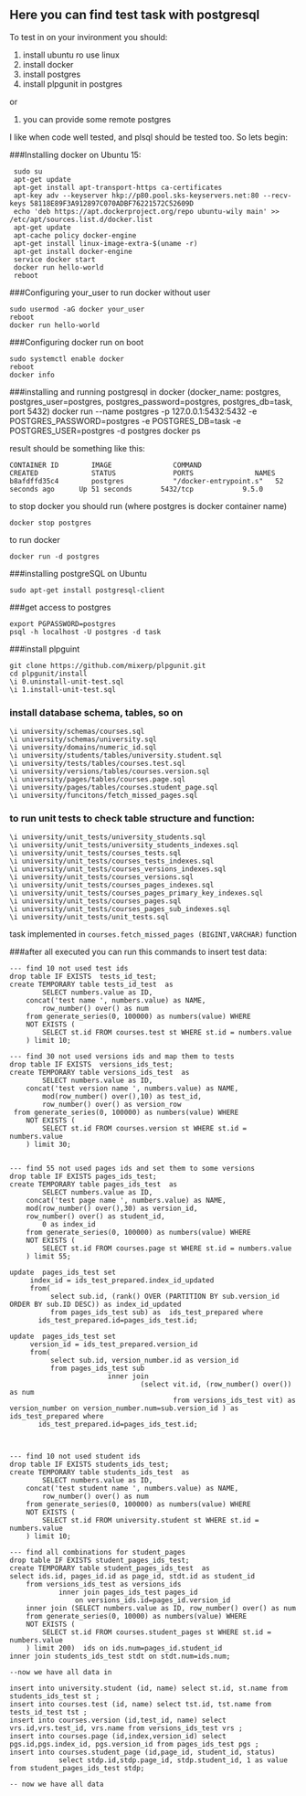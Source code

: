 ## Here you can find test task with postgresql
To test in on your invironment you should: 
1) install ubuntu ro use linux
2) install docker 
3) install postgres
4) install plpgunit in postgres 

or 

1) you can provide some remote postgres


I like when code well tested, and plsql should be tested too. So lets begin: 

###Installing docker on Ubuntu 15:
```
 sudo su
 apt-get update
 apt-get install apt-transport-https ca-certificates
 apt-key adv --keyserver hkp://p80.pool.sks-keyservers.net:80 --recv-keys 58118E89F3A912897C070ADBF76221572C52609D
 echo 'deb https://apt.dockerproject.org/repo ubuntu-wily main' >> /etc/apt/sources.list.d/docker.list
 apt-get update
 apt-cache policy docker-engine
 apt-get install linux-image-extra-$(uname -r)
 apt-get install docker-engine
 service docker start
 docker run hello-world
 reboot
```

###Configuring your_user to run docker without user 
```
sudo usermod -aG docker your_user
reboot
docker run hello-world
```
 
###Configuring docker run on boot
```
sudo systemctl enable docker
reboot
docker info
```

###installing and running postgresql in docker
(docker_name: postgres, postgres_user=postgres, postgres_password=postgres, postgres_db=task, port 5432)
docker run --name postgres -p 127.0.0.1:5432:5432 -e POSTGRES_PASSWORD=postgres -e POSTGRES_DB=task -e POSTGRES_USER=postgres -d postgres
docker ps

result should be something like this: 
```
CONTAINER ID        IMAGE               COMMAND                  CREATED             STATUS              PORTS               NAMES
b8afdffd35c4        postgres            "/docker-entrypoint.s"   52 seconds ago      Up 51 seconds       5432/tcp            9.5.0
```

to stop docker you should run (where postgres is docker container name)
```
docker stop postgres
```

to run docker
```
docker run -d postgres
```

###installing postgreSQL on Ubuntu 
```
sudo apt-get install postgresql-client
```

###get access to postgres
```
export PGPASSWORD=postgres
psql -h localhost -U postgres -d task
```

###install plpguint
```
git clone https://github.com/mixerp/plpgunit.git
cd plpgunit/install
\i 0.uninstall-unit-test.sql
\i 1.install-unit-test.sql
```


### install database schema, tables, so on
```
\i university/schemas/courses.sql
\i university/schemas/university.sql
\i university/domains/numeric_id.sql
\i university/students/tables/university.student.sql
\i university/tests/tables/courses.test.sql
\i university/versions/tables/courses.version.sql
\i university/pages/tables/courses.page.sql
\i university/pages/tables/courses.student_page.sql
\i university/funcitons/fetch_missed_pages.sql
```

### to run unit tests to check table structure and function:
```
\i university/unit_tests/university_students.sql
\i university/unit_tests/university_students_indexes.sql
\i university/unit_tests/courses_tests.sql
\i university/unit_tests/courses_tests_indexes.sql
\i university/unit_tests/courses_versions_indexes.sql
\i university/unit_tests/courses_versions.sql
\i university/unit_tests/courses_pages_indexes.sql
\i university/unit_tests/courses_pages_primary_key_indexes.sql
\i university/unit_tests/courses_pages.sql
\i university/unit_tests/courses_pages_sub_indexes.sql
\i university/unit_tests/unit_tests.sql
```

task implemented in ```courses.fetch_missed_pages (BIGINT,VARCHAR)``` function

###after all executed you can run this commands to insert test data:

```
--- find 10 not used test ids
drop table IF EXISTS  tests_id_test; 
create TEMPORARY table tests_id_test  as 		
		SELECT numbers.value as ID,
    concat('test name ', numbers.value) as NAME,
		row_number() over() as num
    from generate_series(0, 100000) as numbers(value) WHERE
    NOT EXISTS (
        SELECT st.id FROM courses.test st WHERE st.id = numbers.value
    ) limit 10;

--- find 30 not used versions ids and map them to tests
drop table IF EXISTS  versions_ids_test; 
create TEMPORARY table versions_ids_test  as 		
		SELECT numbers.value as ID, 
    concat('test version name ', numbers.value) as NAME,
		mod(row_number() over(),10) as test_id, 
		row_number() over() as version_row
 from generate_series(0, 100000) as numbers(value) WHERE
    NOT EXISTS (
        SELECT st.id FROM courses.version st WHERE st.id = numbers.value
    ) limit 30;


--- find 55 not used pages ids and set them to some versions
drop table IF EXISTS pages_ids_test; 
create TEMPORARY table pages_ids_test  as 		
		SELECT numbers.value as ID,
    concat('test page name ', numbers.value) as NAME,
    mod(row_number() over(),30) as version_id,
    row_number() over() as student_id,   
		0 as index_id
    from generate_series(0, 100000) as numbers(value) WHERE
    NOT EXISTS (
        SELECT st.id FROM courses.page st WHERE st.id = numbers.value
    ) limit 55;

update  pages_ids_test set 
     index_id = ids_test_prepared.index_id_updated
     from(
          select sub.id, (rank() OVER (PARTITION BY sub.version_id ORDER BY sub.ID DESC)) as index_id_updated
          from pages_ids_test sub) as  ids_test_prepared where
       ids_test_prepared.id=pages_ids_test.id;

update  pages_ids_test set 
     version_id = ids_test_prepared.version_id
     from(
          select sub.id, version_number.id as version_id
          from pages_ids_test sub 
						inner join 
								(select vit.id, (row_number() over()) as num 
										from versions_ids_test vit) as version_number on version_number.num=sub.version_id ) as  ids_test_prepared where
       ids_test_prepared.id=pages_ids_test.id;



--- find 10 not used student ids
drop table IF EXISTS students_ids_test; 
create TEMPORARY table students_ids_test  as 		
		SELECT numbers.value as ID,
    concat('test student name ', numbers.value) as NAME,
		row_number() over() as num
    from generate_series(0, 100000) as numbers(value) WHERE
    NOT EXISTS (
        SELECT st.id FROM university.student st WHERE st.id = numbers.value
    ) limit 10;

--- find all combinations for student_pages
drop table IF EXISTS student_pages_ids_test; 
create TEMPORARY table student_pages_ids_test  as 	
select ids.id, pages_id.id as page_id, stdt.id as student_id
    from versions_ids_test as versions_ids  
			inner join pages_ids_test pages_id
				on versions_ids.id=pages_id.version_id
    inner join (SELECT numbers.value as ID, row_number() over() as num
    from generate_series(0, 10000) as numbers(value) WHERE
    NOT EXISTS (
        SELECT st.id FROM courses.student_pages st WHERE st.id = numbers.value
    ) limit 200)  ids on ids.num=pages_id.student_id
inner join students_ids_test stdt on stdt.num=ids.num;

--now we have all data in 

insert into university.student (id, name) select st.id, st.name from students_ids_test st ;
insert into courses.test (id, name) select tst.id, tst.name from tests_id_test tst ;
insert into courses.version (id,test_id, name) select vrs.id,vrs.test_id, vrs.name from versions_ids_test vrs ;
insert into courses.page (id,index,version_id) select pgs.id,pgs.index_id, pgs.version_id from pages_ids_test pgs ;
insert into courses.student_page (id,page_id, student_id, status) 
			select stdp.id,stdp.page_id, stdp.student_id, 1 as value from student_pages_ids_test stdp;

-- now we have all data

```




 
